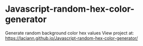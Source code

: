 # Javascript-random-hex-color-generator
Generate random background color hex values 
View project at: https://laciann.github.io/Javascript-random-hex-color-generator/
